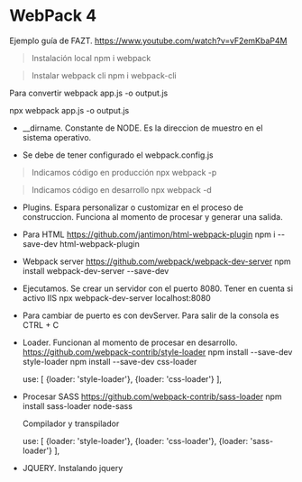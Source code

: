 # WebPack 4
Ejemplo guía de FAZT.
https://www.youtube.com/watch?v=vF2emKbaP4M

> Instalación local
    npm i webpack

> Instalar webpack cli
    npm i webpack-cli

Para convertir
webpack app.js -o output.js

npx webpack app.js -o output.js

- __dirname. Constante de NODE. Es la direccion de muestro en el sistema operativo.

- Se debe de tener configurado el webpack.config.js

> Indicamos código en producción
    npx webpack -p

> Indicamos código en desarrollo
    npx webpack -d

- Plugins. Espara personalizar o customizar en el proceso de construccion. Funciona al momento de procesar y generar una salida.

- Para HTML
    https://github.com/jantimon/html-webpack-plugin
    npm i --save-dev html-webpack-plugin

- Webpack server
    https://github.com/webpack/webpack-dev-server
    npm install webpack-dev-server --save-dev

- Ejecutamos. Se crear un servidor con el puerto 8080. Tener en cuenta si activo IIS
    npx webpack-dev-server
    localhost:8080

- Para cambiar de puerto es con devServer. Para salir de la consola es CTRL + C

- Loader. Funcionan al momento de procesar en desarrollo.
    https://github.com/webpack-contrib/style-loader
    npm install --save-dev style-loader
    npm install --save-dev css-loader

    use: [
        {loader: 'style-loader'},
        {loader: 'css-loader'}
    ],

- Procesar SASS
    https://github.com/webpack-contrib/sass-loader
    npm install sass-loader node-sass

    Compilador y transpilador

    use: [
        {loader: 'style-loader'},
        {loader: 'css-loader'},
        {loader: 'sass-loader'}
    ],

- JQUERY. Instalando jquery